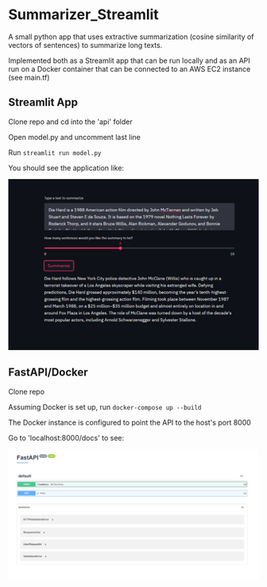 # Summarizer_Streamlit

A small python app that uses extractive summarization (cosine similarity of vectors of sentences) to summarize long texts.

Implemented both as a Streamlit app that can be run locally and as an API run on a Docker container that can be connected to an AWS EC2 instance (see main.tf)

## Streamlit App

Clone repo and cd into the 'api' folder

Open model.py and uncomment last line

Run `streamlit run model.py`

You should see the application like:

![Screenshot of Streamlit app](images/streamlit_app.png?raw=true "Streamlit app")

## FastAPI/Docker

Clone repo

Assuming Docker is set up, run `docker-compose up --build`

The Docker instance is configured to point the API to the host's port 8000

Go to 'localhost:8000/docs' to see:

![Screenshot of FastAPI docs](images/FastAPI_Docs.png?raw=true "FastAPI docs")
